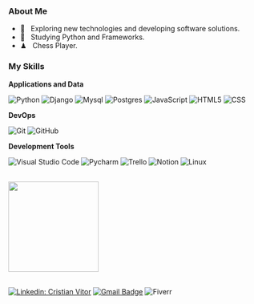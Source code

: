 <h3> About Me </h3>

- 🤔 &nbsp; 
Exploring new technologies and developing software solutions.
- 🌱 &nbsp; Studying Python and Frameworks.
- ♟ &nbsp; Chess Player.

<h3> My Skills </h3>

**Applications and Data**

  ![Python](https://img.shields.io/badge/Python-3776AB?style=for-the-badge&logo=python&logoColor=white)
  ![Django](https://img.shields.io/badge/Django-092E20?style=for-the-badge&logo=django&logoColor=white)
  ![Mysql](https://img.shields.io/badge/MySQL-00000F?style=for-the-badge&logo=mysql&logoColor=white)
  ![Postgres](https://img.shields.io/badge/PostgreSQL-316192?style=for-the-badge&logo=postgresql&logoColor=white)
  ![JavaScript](https://img.shields.io/badge/JavaScript-323330?style=for-the-badge&logo=javascript&logoColor=F7DF1E)
  ![HTML5](https://img.shields.io/badge/HTML5-E34F26?style=for-the-badge&logo=html5&logoColor=white)
  ![CSS](https://img.shields.io/badge/CSS3-1572B6?style=for-the-badge&logo=css3&logoColor=white)

**DevOps**

  ![Git](https://img.shields.io/badge/GIT-E44C30?style=for-the-badge&logo=git&logoColor=white)
  ![GitHub](https://img.shields.io/badge/GitHub-100000?style=for-the-badge&logo=github&logoColor=white)

**Development Tools**

  ![Visual Studio Code](https://img.shields.io/badge/Visual_Studio_Code-0078D4?style=for-the-badge&logo=visual%20studio%20code&logoColor=white)
  ![Pycharm](https://img.shields.io/badge/PyCharm-000000.svg?&style=for-the-badge&logo=PyCharm&logoColor=white)
  ![Trello](https://img.shields.io/badge/Trello-0052CC?style=for-the-badge&logo=trello&logoColor=white)
  ![Notion](https://img.shields.io/badge/Notion-000000?style=for-the-badge&logo=notion&logoColor=white)
  ![Linux](https://img.shields.io/badge/Linux_Mint-87CF3E?style=for-the-badge&logo=linux-mint&logoColor=white)

<br/>

<a href="https://github.com/cristianvitor01">
  <img height="180em" src="https://github-readme-stats.vercel.app/api?username=cristianvitor01&theme=dark&show_icons=true" />
</a>

<br/>
<br/>

[![Linkedin: Cristian Vitor](https://img.shields.io/badge/-cristianvitor01-blue?style=flat-square&logo=Linkedin&logoColor=white&link=https://www.linkedin.com/in/cristian-vitor-bb04b7202/)](https://www.linkedin.com/in/cristian-vitor-bb04b7202/)
[![Gmail Badge](https://img.shields.io/badge/-cristianvitoralves@gmail.com-006bed?style=flat-square&logo=Gmail&logoColor=white&link=mailto:cristianvitoralves@gmail.com)](mailto:cristianvitoralves@gmail.com)
![Fiverr](https://img.shields.io/badge/fiverr-1DBF73?style=flat&logo=fiverr&logoColor=white&link=https://br.fiverr.com/cristianvitor01)
